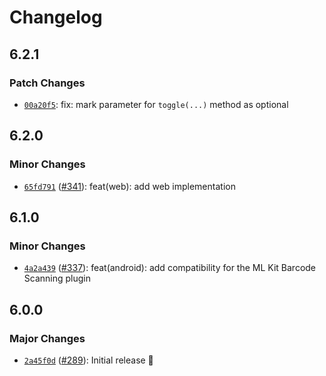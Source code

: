 # Changelog

## 6.2.1

### Patch Changes

- [`00a20f5`](https://github.com/capawesome-team/capacitor-plugins/commit/00a20f554e7865e9ee89a6facd20c0955b4fcf39): fix: mark parameter for `toggle(...)` method as optional

## 6.2.0

### Minor Changes

- [`65fd791`](https://github.com/capawesome-team/capacitor-plugins/commit/65fd79157ea7a6ed03b489b1893216f6a12a51d4) ([#341](https://github.com/capawesome-team/capacitor-plugins/pull/341)): feat(web): add web implementation

## 6.1.0

### Minor Changes

- [`4a2a439`](https://github.com/capawesome-team/capacitor-plugins/commit/4a2a4390a282ee782ed5c838391d77c4af3795da) ([#337](https://github.com/capawesome-team/capacitor-plugins/pull/337)): feat(android): add compatibility for the ML Kit Barcode Scanning plugin

## 6.0.0

### Major Changes

- [`2a45f0d`](https://github.com/capawesome-team/capacitor-plugins/commit/2a45f0d1553351651c165f72c1be3e53a8fa750f) ([#289](https://github.com/capawesome-team/capacitor-plugins/pull/289)): Initial release 🎉
